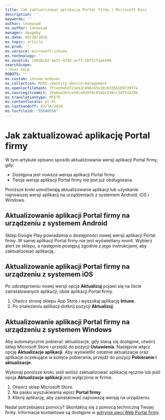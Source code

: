 ```yaml
---
title: Jak zaktualizować aplikację Portal firmy | Microsoft Docs
description: ''
keywords: ''
author: lenewsad
ms.author: lanewsad
manager: dougeby
ms.date: 09/20/2018
ms.topic: article
ms.prod: ''
ms.service: microsoft-intune
ms.technology: ''
ms.assetid: c002bcb2-ae37-478d-acf3-2bf51faae490
searchScope:
- User help
ROBOTS: ''
ms.custom: intune-enduser
ms.collection: M365-identity-device-management
ms.openlocfilehash: 7fcee9a5d721eb3c898c65e18c6fd56189739ffa
ms.sourcegitcommit: 25e6aa3bfce58ce8d9f8c054bc338cc3dff4a78b
ms.translationtype: MTE75
ms.contentlocale: pl-PL
ms.lasthandoff: 03/14/2019
ms.locfileid: "55840558"
---
```

# <a name="how-to-update-the-company-portal-app"></a>Jak zaktualizować aplikację Portal firmy

W tym artykule opisano sposób aktualizowania wersji aplikacji Portal firmy, gdy:  
* Dostępna jest nowsza wersja aplikacji Portal firmy.
* Twoja wersja aplikacji Portal firmy nie jest już obsługiwana.

Poniższe kroki umożliwiają aktualizowanie aplikacji lub uzyskanie najnowszej wersji aplikacji na urządzeniach z systemem Android, iOS i Windows.    

## <a name="update-the-company-portal-app-on-your-android-device"></a>Aktualizowanie aplikacji Portal firmy na urządzeniu z systemem Android  

Sklep Google Play powiadamia o dostępności nowej wersji aplikacji Portal firmy. W samej aplikacji Portal firmy nie jest wyświetlany monit. Wybierz alert ze sklepu, a następnie postępuj zgodnie z jego instrukcjami, aby zaktualizować aplikację. 

## <a name="update-the-company-portal-app-on-your-ios-device"></a>Aktualizowanie aplikacji Portal firmy na urządzeniu z systemem iOS  

Po udostępnieniu nowej wersji opcja **Aktualizuj** pojawi się na liście zainstalowanych aplikacji, obok aplikacji Portal firmy.  

1. Otwórz stronę sklepu App Store i wyszukaj aplikację **Intune**.  
2. Po znalezieniu aplikacji dotknij pozycji **Aktualizuj**.  

## <a name="update-the-company-portal-app-on-your-windows-device"></a>Aktualizowanie aplikacji Portal firmy na urządzeniu z systemem Windows
Aby automatycznie pobierać aktualizacje, gdy staną się dostępne, otwórz sklep Microsoft Store i przejdź do pozycji **Ustawienia**. Następnie włącz opcję **Aktualizacje aplikacji**. Aby wyświetlić ostatnie aktualizacje oraz aplikacje oczekujące w kolejce pobierania, przejdź do pozycji **Pobieranie i aktualizacje**.  

Wykonaj poniższe kroki, jeśli wolisz zaktualizować aplikację ręcznie lub jeśli opcja **Aktualizacje aplikacji** jest wyłączona w firmie.  
1. Otwórz sklep Microsoft Store.
2. Na pasku wyszukiwania wpisz **Portal firmy**.
3. Kliknij aplikację, aby zainstalować najnowszą wersję na urządzeniu. 


Nadal potrzebujesz pomocy? Skontaktuj się z pomocą techniczną Twojej firmy. Informacje kontaktowe są dostępne w [witrynie sieci Web Portal firmy](https://go.microsoft.com/fwlink/?linkid=2010980).
